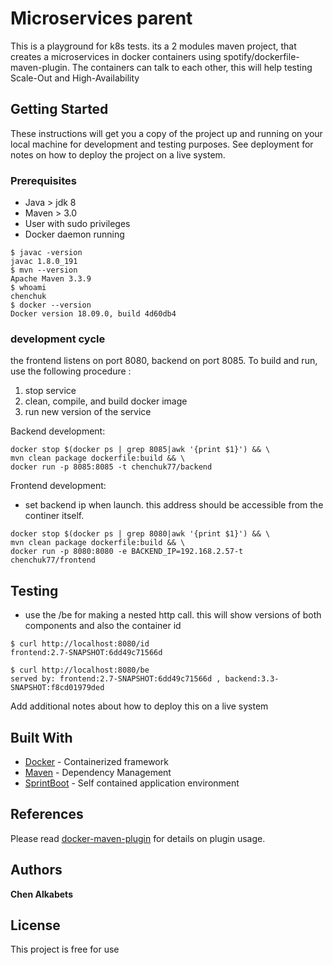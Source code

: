 # Microservices parent

This is a playground for k8s tests. 
its a 2 modules maven project, that creates a microservices in docker containers using spotify/dockerfile-maven-plugin.
The containers can talk to each other, this will help testing Scale-Out and High-Availability
## Getting Started

These instructions will get you a copy of the project up and running on your local machine for development and testing purposes. See deployment for notes on how to deploy the project on a live system.

### Prerequisites
- Java > jdk 8
- Maven > 3.0
- User with sudo privileges
- Docker daemon running 
```
$ javac -version
javac 1.8.0_191
$ mvn --version
Apache Maven 3.3.9
$ whoami
chenchuk
$ docker --version
Docker version 18.09.0, build 4d60db4
```

### development cycle
the frontend listens on port 8080, backend on port 8085.
To build and run, use the following procedure :

1. stop service
2. clean, compile, and build docker image
3. run new version of the service

Backend development:
```
docker stop $(docker ps | grep 8085|awk '{print $1}') && \
mvn clean package dockerfile:build && \
docker run -p 8085:8085 -t chenchuk77/backend
```

Frontend development: 
- set backend ip when launch. this address should be accessible from the continer itself.
```
docker stop $(docker ps | grep 8080|awk '{print $1}') && \
mvn clean package dockerfile:build && \
docker run -p 8080:8080 -e BACKEND_IP=192.168.2.57-t chenchuk77/frontend
```

## Testing
- use the /be for making a nested http call. this will show versions of both components and also the container id 

```
$ curl http://localhost:8080/id
frontend:2.7-SNAPSHOT:6dd49c71566d

$ curl http://localhost:8080/be
served by: frontend:2.7-SNAPSHOT:6dd49c71566d , backend:3.3-SNAPSHOT:f8cd01979ded
```



Add additional notes about how to deploy this on a live system

## Built With
* [Docker](http://https://www.docker.com/) - Containerized framework
* [Maven](https://maven.apache.org/) - Dependency Management
* [SprintBoot](http://spring.io/projects/spring-boot) - Self contained application environment

## References
Please read [docker-maven-plugin](https://github.com/spotify/docker-maven-plugin) for details on plugin usage.

## Authors
 **Chen Alkabets**

## License
This project is free for use




















